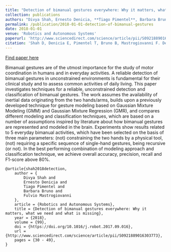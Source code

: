 ```yaml
---
title: "Detection of bimanual gestures everywhere: Why it matters, what we need and what is missing"
collection: publications
authors: "Divya Shah, Ernesto Denicia, **Tiago Pimentel**, Barbara Bruno, Fulvio Mastrogiovanni"
permalink: /publication/2018-01-01-detection-of-bimanual-gestures
date: 2018-01-01
venue: 'Robotics and Autonomous Systems'
paperurl: 'http://www.sciencedirect.com/science/article/pii/S0921889016303773'
citation: 'Shah D, Denicia E, Pimentel T, Bruno B, Mastrogiovanni F. Detection of bimanual gestures everywhere: Why it matters, what we need and what is missing. In: Robotics and Autonomous Systems. 2018 99:30-49.'
---
```


<a href='http://www.sciencedirect.com/science/article/pii/S0921889016303773'>Find paper here</a>

Bimanual gestures are of the utmost importance for the study of motor coordination in humans and in everyday activities. A reliable detection of bimanual gestures in unconstrained environments is fundamental for their clinical study and to assess common activities of daily living. This paper investigates techniques for a reliable, unconstrained detection and classification of bimanual gestures. The work assumes the availability of inertial data originating from the two hands/arms, builds upon a previously developed technique for gesture modeling based on Gaussian Mixture Modeling (GMM) and Gaussian Mixture Regression (GMR), and compares different modeling and classification techniques, which are based on a number of assumptions inspired by literature about how bimanual gestures are represented and modeled in the brain. Experiments show results related to 5 everyday bimanual activities, which have been selected on the basis of three main parameters: (not) constraining the two hands by a physical tool, (not) requiring a specific sequence of single-hand gestures, being recursive (or not). In the best performing combination of modeling approach and classification technique, we achieve overall accuracy, precision, recall and F1-score above 80%.

```
@article{shah2018detection,
    author = {
        Divya Shah and
        Ernesto Denicia and
        Tiago Pimentel and
        Barbara Bruno and
        Fulvio Mastrogiovanni
    },
    article = {Robotics and Autonomous Systems},
    title = {Detection of bimanual gestures everywhere: Why it matters, what we need and what is missing},
    year = {2018},
    volume = {99},
    doi = {https://doi.org/10.1016/j.robot.2017.09.016},
    url = {http://www.sciencedirect.com/science/article/pii/S0921889016303773},
    pages = {30 - 49},
}
```